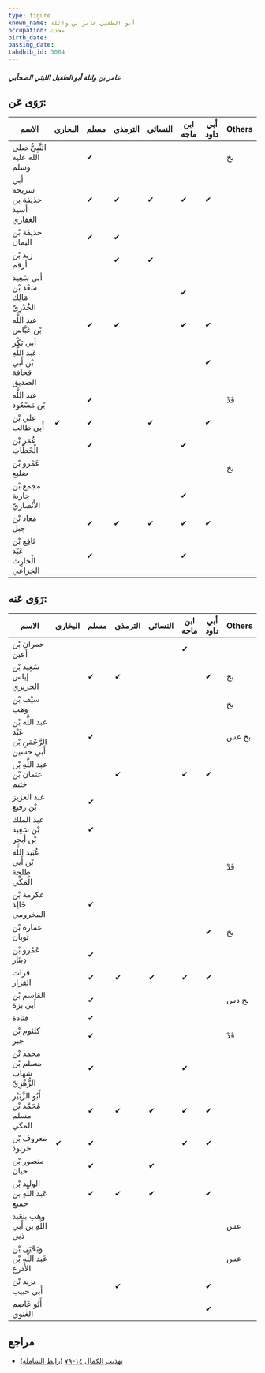 ```yaml
---
type: figure
known_name: أبو الطفيل عامر بن واثلة
occupation: محدث
birth_date:
passing_date:
tahdhib_id: 3064
---
```

##### عامر بن واثلة أبو الطفيل الليثي الصحأبي

## رَوَى عَن:
| الاسم                                        | البخاري | مسلم | الترمذي | النسائي | ابن ماجه | أبي داود | Others |
| -------------------------------------------- | ------- | ---- | ------- | ------- | -------- | -------- | ------ |
| النَّبِيُّ صلى الله عليه وسلم                |         | ✔    |         |         |          |          | بخ     |
| أبي سريحة حذيفة بن أسيد الغفاري              |         | ✔    | ✔       | ✔       | ✔        | ✔        |        |
| حذيفة بْن اليمان                             |         | ✔    | ✔       |         |          |          |        |
| زيد بْن أرقم                                 |         |      | ✔       | ✔       |          |          |        |
| أبي سَعِيد سَعْد بْن مَالِك الخُدْرِيّ       |         |      |         |         | ✔        |          |        |
| عبد اللَّه بْن عَبَّاس                       |         | ✔    | ✔       |         | ✔        | ✔        |        |
| أبي بَكْر عَبد اللَّهِ بْن أَبي قحافة الصديق |         |      |         |         |          | ✔        |        |
| عبد اللَّه بْن مَسْعُود                      |         | ✔    |         |         |          |          | قَدْ   |
| علي بْن أَبي طالب                            | ✔       | ✔    |         | ✔       |          | ✔        |        |
| عُمَر بْن الْخَطَّاب                         |         | ✔    |         |         | ✔        |          |        |
| عَمْرو بْن ضليع                              |         |      |         |         |          |          | بخ     |
| مجمع بْن جارية الأَنْصارِيّ                  |         |      |         |         | ✔        |          |        |
| معاذ بْن جبل                                 |         | ✔    | ✔       | ✔       | ✔        | ✔        |        |
| نَافِع بْن عَبْد الْحَارِث الخزاعي           |         | ✔    |         |         | ✔        |          |        |
## رَوَى عَنه:
| الاسم                                          | البخاري | مسلم | الترمذي | النسائي | ابن ماجه | أبي داود | Others |
| ---------------------------------------------- | ------- | ---- | ------- | ------- | -------- | -------- | ------ |
| حمران بْن أعين                                 |         |      |         |         | ✔        |          |        |
| سَعِيد بْن إياس الجريري                        |         | ✔    | ✔       |         |          | ✔        | بخ     |
| سَيْف بْن وهب                                  |         |      |         |         |          |          | بخ     |
| عبد اللَّه بْن عَبْد الرَّحْمَنِ بْن أَبي حسين |         | ✔    |         |         |          |          | بخ عس  |
| عبد اللَّهِ بْن عثمان بْن خثيم                 |         |      | ✔       |         | ✔        | ✔        |        |
| عبد العزيز بْن رفيع                            |         | ✔    |         |         |          |          |        |
| عبد الملك بْن سَعِيد بْن أبجر                  |         | ✔    |         |         |          |          |        |
| عُبَيد اللَّه بْن أَبي طلحة الْمَكِّي          |         |      |         |         |          |          | قَدْ   |
| عكرمة بْن خَالِد المخرومي                      |         | ✔    |         |         |          |          |        |
| عمارة بْن ثوبان                                |         |      |         |         |          | ✔        | بخ     |
| عَمْرو بْن دِينَار                             |         | ✔    |         |         |          |          |        |
| فرات القزاز                                    |         | ✔    | ✔       | ✔       | ✔        | ✔        |        |
| القاسم بْن أَبي بزة                            |         | ✔    |         |         |          |          | بخ دس  |
| قتادة                                          |         | ✔    |         |         |          |          |        |
| كلثوم بْن جبر                                  |         | ✔    |         |         |          |          | قَدْ   |
| محمد بْن مسلم بْن شهاب الزُّهْرِيّ             |         | ✔    |         |         | ✔        |          |        |
| أَبُو الزُّبَيْر مُحَمَّد بْن مسلم المكي       |         | ✔    | ✔       | ✔       | ✔        | ✔        |        |
| معروف بْن خربوذ                                | ✔       | ✔    |         |         | ✔        | ✔        |        |
| منصور بْن حيان                                 |         | ✔    |         | ✔       |          |          |        |
| الوليد بْن عَبد اللَّهِ بن جمبع                |         | ✔    | ✔       | ✔       |          | ✔        |        |
| وهب بنعَبد اللَّهِ بن أَبي ذبي                 |         |      |         |         |          |          | عس     |
| وَيَحْيَى بْن عَبد اللَّهِ بْن الأدرع          |         |      |         |         |          |          | عس     |
| يزيد بْن أَبي حبيب                             |         |      | ✔       |         |          | ✔        |        |
| أَبُو عَاصِم الغنوي                            |         |      |         |         |          | ✔        |        |
## مراجع
- [تهذيب الكمال ١٤-٧٩](obsidian://open?vault=Tahdhib-al-Kamal&file=Figures/٣٠٦٤-عامر%20بن%20واثلة%20أبو%20الطفيل%20الليثي%20الصحأبي) ([رابط الشاملة](https://shamela.ws/book/3722/7007))